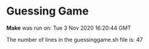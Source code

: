 # **Guessing Game**

**Make** was run on:
Tue  3 Nov 2020 16:20:44 GMT

The number of lines in the guessinggame.sh file is:
47
